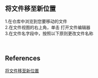 ## 将文件移至新位置
1.在仓库中浏览到您要移动的文件  
2.在文件视图的右上角，单击  打开文件编辑器  
3.在文件名字段中，按照以下原则更改文件名称  

&nbsp;
## References
[将文件移至新位置](https://help.github.com/cn/github/managing-files-in-a-repository/moving-a-file-to-a-new-location)
